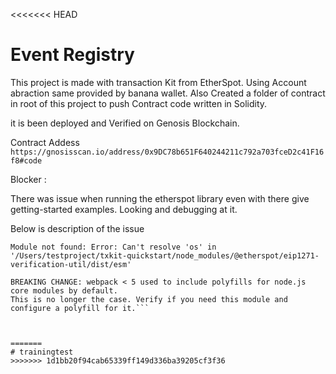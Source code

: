 <<<<<<< HEAD
# Event Registry 

This project is made with transaction Kit from EtherSpot. Using Account abraction same provided by banana wallet. Also Created a folder of contract in root of this project to push Contract code written in Solidity. 

it is been deployed and Verified on Genosis Blockchain.

 Contract Addess 
```https://gnosisscan.io/address/0x9DC78b651F640244211c792a703fceD2c41F16f8#code```



Blocker :

There was issue when running the etherspot library even with there give getting-started examples. Looking and debugging at it.

Below is description of the issue


```ERROR in ./node_modules/@etherspot/eip1271-verification-util/dist/esm/index.js 3:0-19
Module not found: Error: Can't resolve 'os' in '/Users/testproject/txkit-quickstart/node_modules/@etherspot/eip1271-verification-util/dist/esm'

BREAKING CHANGE: webpack < 5 used to include polyfills for node.js core modules by default.
This is no longer the case. Verify if you need this module and configure a polyfill for it.```



=======
# trainingtest
>>>>>>> 1d1bb20f94cab65339ff149d336ba39205cf3f36
